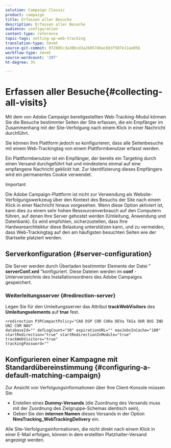 ```yaml
---
solution: Campaign Classic
product: campaign
title: Erfassen aller Besuche
description: Erfassen aller Besuche
audience: configuration
content-type: reference
topic-tags: setting-up-web-tracking
translation-type: tm+mt
source-git-commit: 972885c3a38bcd3a260574bacbb3f507e11ae05b
workflow-type: tm+mt
source-wordcount: '297'
ht-degree: 3%

---
```



# Erfassen aller Besuche{#collecting-all-visits}

Mit dem von Adobe Campaign bereitgestellten Web-Tracking-Modul können Sie die Besuche bestimmter Seiten der Site erfassen, die ein Empfänger im Zusammenhang mit der Site-Verfolgung nach einem Klick in einer Nachricht durchführt.

Sie können Ihre Plattform jedoch so konfigurieren, dass alle Seitenbesuche mit einem Web-Trackingtag von einem Plattformbenutzer erfasst werden.

Ein Plattformbenutzer ist ein Empfänger, der bereits ein Targeting durch einen Versand durchgeführt hat und mindestens einmal auf eine empfangene Nachricht geklickt hat. Zur Identifizierung dieses Empfängers wird ein permanentes Cookie verwendet.

>[!IMPORTANT]
>
>Die Adobe Campaign-Plattform ist nicht zur Verwendung als Website-Verfolgungswerkzeug über den Kontext des Besuchs der Site nach einem Klick in einer Nachricht hinaus vorgesehen. Wenn diese Option aktiviert ist, kann dies zu einem sehr hohen Ressourcenverbrauch auf den Computern führen, auf denen Ihre Server gehostet werden (Umleitung, Anwendung und Datenbank). Es wird empfohlen, sicherzustellen, dass Ihre Hardwarearchitektur diese Belastung unterstützen kann, und zu vermeiden, dass Web-Trackingtag auf den am häufigsten besuchten Seiten wie der Startseite platziert werden.

## Serverkonfiguration {#server-configuration}

Die Server werden durch Überladen bestimmter Elemente der Datei &quot; **serverConf.xml** &quot;konfiguriert. Diese Dateien werden im **conf** -Unterverzeichnis des Installationsordners des Adobe Campaigns gespeichert.

### Weiterleitungsserver {#redirection-server}

Legen Sie für den Umleitungsserver das Attribut **trackWebVisitors** des **Umleitungselements** auf **true** fest.

```
<redirection P3PCompactPolicy="CAO DSP COR CURa DEVa TAIa OUR BUS IND UNI COM NAV"
databaseId="" defLogCount="30" expirationURL="" maxJobsInCache="100"
startRedirection="true" startRedirectionInModule="true" trackWebVisitors="true"
trackingPassword=""
```

## Konfigurieren einer Kampagne mit Standardübereinstimmung {#configuring-a-default-matching-campaign}

Zur Ansicht von Verfolgungsinformationen über Ihre Client-Konsole müssen Sie:

* Erstellen eines **Dummy-Versands** (die Zuordnung des Versands muss mit der Zuordnung des Zielgruppe-Schemas identisch sein),
* Geben Sie den **internen Namen** dieses Versands in der Option **NmsTracking_WebTrackingDelivery** ein.

Alle Site-Verfolgungsinformationen, die nicht direkt nach einem Klick in einer E-Mail erfolgen, können in dem erstellten Platzhalter-Versand angezeigt werden.
